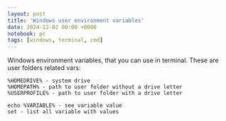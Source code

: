 ```yaml
---
layout: post
title: 'Windows user environment variables'
date: 2024-12-02 00:00 +0000
notebook: pc
tags: [windows, terminal, cmd]
---
```

Windows environment variables, that you can use in terminal. These are user folders related vars:
```
%HOMEDRIVE% - system drive
%HOMEPATH% - path to user folder without a drive letter
%USERPROFILE% - path to user folder with a drive letter

echo %VARIABLE% - see variable value
set - list all variable with values
```